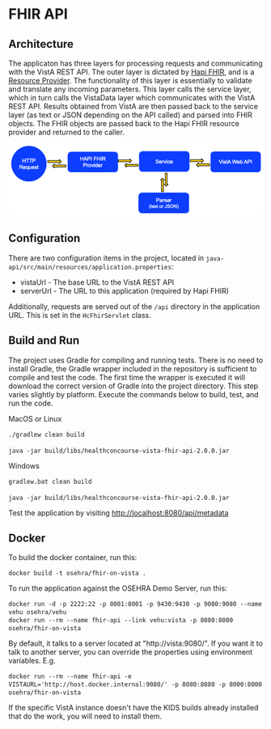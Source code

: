 # FHIR API #

## Architecture ##

The applicaton has three layers for processing requests and communicating with the VistA REST API. The outer layer is dictated by [Hapi FHIR](http://hapifhir.io/), and is a [Resource Provider](http://hapifhir.io/doc_rest_server.html). The functionality of this layer is essentially to validate and translate any incoming parameters. This layer calls the service layer, which in turn calls the VistaData layer which communicates with the VistA REST API. Results obtained from VistA are then passed back to the service layer (as text or JSON depending on the API called) and parsed into FHIR objects. The FHIR objects are passed back to the Hapi FHIR resource provider and returned to the caller.

![Java API architecture](../images/java-architecture.png)

## Configuration ##
There are two configuration items in the project, located in `java-api/src/main/resources/application.properties`: 

* vistaUrl - The base URL to the VistA REST API
* serverUrl - The URL to this application (required by Hapi FHIR)

Additionally, requests are served out of the `/api` directory in the application URL. This is set in the `HcFhirServlet` class.

## Build and Run ##

The project uses Gradle for compiling and running tests. There is no need to install Gradle, the Gradle wrapper included in the repository is sufficient to compile and test the code. The first time the wrapper is executed it will download the correct version of Gradle into the project directory. This step varies slightly by platform. Execute the commands below to build, test, and run the code.

MacOS or Linux
	
~~~~
./gradlew clean build

java -jar build/libs/healthconcourse-vista-fhir-api-2.0.0.jar
~~~~

Windows
	
~~~~
gradlew.bat clean build

java -jar build/libs/healthconcourse-vista-fhir-api-2.0.0.jar
~~~~

Test the application by visiting [http://localhost:8080/api/metadata](http://localhost:8080/api/metadata)

## Docker ##

To build the docker container, run this:

~~~~
docker build -t osehra/fhir-on-vista .
~~~~

To run the application against the OSEHRA Demo Server, run this:

~~~~
docker run -d -p 2222:22 -p 8001:8001 -p 9430:9430 -p 9080:9080 --name vehu osehra/vehu
docker run --rm --name fhir-api --link vehu:vista -p 8080:8080 osehra/fhir-on-vista
~~~~

By default, it talks to a server located at "http://vista:9080/". If you want
it to talk to another server, you can override the properties using environment
variables. E.g.

~~~~
docker run --rm --name fhir-api -e VISTAURL='http://host.docker.internal:9080/' -p 8080:8080 -p 8000:8000 osehra/fhir-on-vista
~~~~

If the specific VistA instance doesn't have the KIDS builds already installed
that do the work, you will need to install them.
